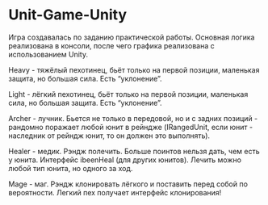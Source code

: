 # Unit-Game-Unity
Игра создавалась по заданию практической работы. Основная логика реализована в консоли, после чего графика реализована с использованием Unity.

Heavy - тяжёлый пехотинец, бьёт только на первой позиции, маленькая защита, но большая сила. Есть “уклонение”.

Light - лёгкий пехотинец, бьёт только на первой позиции, маленькая сила, но большая защита. Есть “уклонение”.

Archer - лучник. Бьется не только в передовой, но и с задних позиций - рандомно поражает любой юнит в рейндже (IRangedUnit, если юнит - наследник от рейндж юнит, то он должен это выполнять).

Healer - медик. Рэндж полечить. Больше поинтов нельзя дать, чем есть у юнита. Интерфейс ibeenHeal (для других юнитов). Лечить можно любой тип юнита, но одного за ход.

Mage - маг. Рэндж клонировать лёгкого и поставить перед собой по вероятности. Легкий пех получает интерфейс клонирования!
